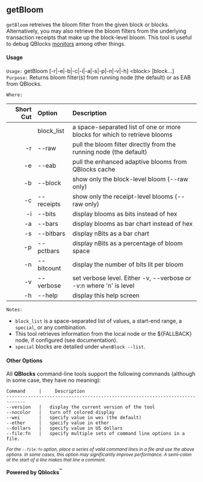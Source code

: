 ## getBloom

`getBloom` retreives the bloom filter from the given block or blocks. Alternatively, you may also retrieve the bloom filters from the underlying transaction receipts that make up the block-level bloom. This tool is useful to debug QBlocks [monitors](../../monitors) among other things.

#### Usage

`Usage:`    getBloom [-r|-e|-b|-c|-i|-a|-s|-p|-n|-v|-h] &lt;block&gt; [block...]  
`Purpose:`  Returns bloom filter(s) from running node (the default) or as EAB from QBlocks.
             
`Where:`  

| Short Cut | Option | Description |
| -------: | :------- | :------- |
|  | block_list | a space-separated list of one or more blocks for which to retrieve blooms |
| -r | --raw | pull the bloom filter directly from the running node (the default) |
| -e | --eab | pull the enhanced adaptive blooms from QBlocks cache |
| -b | --block | show only the block-level bloom (--raw only) |
| -c | --receipts | show only the receipt-level blooms (--raw only) |
| -i | --bits | display blooms as bits instead of hex |
| -a | --bars | display blooms as bar chart instead of hex |
| -s | --bitbars | display nBits as a bar chart |
| -p | --pctbars | display nBits as a percentage of bloom space |
| -n | --bitcount | display the number of bits lit per bloom |
| -v | --verbose | set verbose level. Either -v, --verbose or -v:n where 'n' is level |
| -h | --help | display this help screen |

`Notes:`

- `block_list` is a space-separated list of values, a start-end range, a `special`, or any combination.
- This tool retrieves information from the local node or the ${FALLBACK} node, if configured (see documentation).
- `special` blocks are detailed under `whenBlock --list`.

#### Other Options

All **QBlocks** command-line tools support the following commands (although in some case, they have no meaning):

    Command     |     Description
    -----------------------------------------------------------------------------
    --version   |   display the current version of the tool
    --nocolor   |   turn off colored display
    --wei       |   specify value in wei (the default)
    --ether     |   specify value in ether
    --dollars   |   specify value in US dollars
    --file:fn   |   specify multiple sets of command line options in a file.

<small>*For the `--file:fn` option, place a series of valid command lines in a file and use the above options. In some cases, this option may significantly improve performance. A semi-colon at the start of a line makes that line a comment.*</small>

**Powered by Qblocks<sup>&trade;</sup>**


